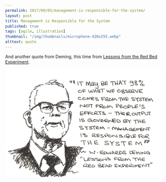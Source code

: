 ```yaml
---
permalink: 2017/09/05/management-is-responsible-for-the-system/
layout: post
title: Management is Responsible for the System
published: true
tags: [agile, illustration]
thumbnail: "/img/thumbnails/microphone-420x255.webp"
alttext: quote
---
```


And another quote from Deming, this time from <a href="https://www.youtube.com/watch?v=HmCjr6cwDpI">Lessons from the Red Bed Experiment</a>.

![sketch](/img/posts/management-is-responsible-for-the-system/management-is-responsible-for-the-system.webp)
